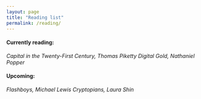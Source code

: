 ```yaml
---
layout: page
title: "Reading list"
permalink: /reading/
---
```


#### Currently reading:
*Capital in the Twenty-First Century, Thomas Piketty*
*Digital Gold, Nathaniel Popper*


#### Upcoming:
*Flashboys, Michael Lewis*
*Cryptopians, Laura Shin*
